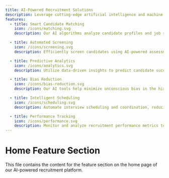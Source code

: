 ```yaml
---
title: AI-Powered Recruitment Solutions
description: Leverage cutting-edge artificial intelligence and machine learning technologies to streamline your hiring process and find the perfect candidates for your organization.
features:
  - title: Smart Candidate Matching
    icon: /icons/matching.svg
    description: Our AI algorithms analyze candidate profiles and job requirements to provide the most suitable matches, saving time and improving hiring accuracy.

  - title: Automated Screening
    icon: /icons/screening.svg
    description: Efficiently screen candidates using AI-powered assessments and chatbots, reducing manual effort and accelerating the hiring process.

  - title: Predictive Analytics
    icon: /icons/analytics.svg
    description: Utilize data-driven insights to predict candidate success, retention rates, and optimize your recruitment strategies.

  - title: Bias Reduction
    icon: /icons/bias-reduction.svg
    description: Our AI tools help minimize unconscious bias in the hiring process, promoting diversity and equal opportunity in your workforce.

  - title: Intelligent Scheduling
    icon: /icons/scheduling.svg
    description: Automate interview scheduling and coordination, reducing administrative overhead and improving the candidate experience.

  - title: Performance Tracking
    icon: /icons/performance.svg
    description: Monitor and analyze recruitment performance metrics to continuously improve your hiring processes and outcomes.
---
```


# Home Feature Section

This file contains the content for the feature section on the home page of our AI-powered recruitment platform.